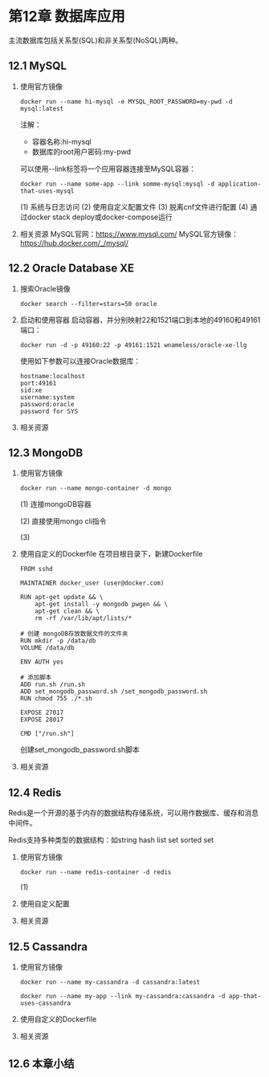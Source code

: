 # 第12章 数据库应用

主流数据库包括关系型(SQL)和非关系型(NoSQL)两种。

## 12.1 MySQL

1. 使用官方镜像
    ```
    docker run --name hi-mysql -e MYSQL_ROOT_PASSWORD=my-pwd -d mysql:latest
    ```
    注解：
    - 容器名称:hi-mysql
    - 数据库的root用户密码:my-pwd
    
    可以使用--link标签将一个应用容器连接至MySQL容器：
    ```
    docker run --name some-app --link somme-mysql:mysql -d application-that-uses-mysql
    ```
    
    (1) 系统与日志访问
    (2) 使用自定义配置文件
    (3) 脱离cnf文件进行配置
    (4) 通过docker stack deploy或docker-compose运行

2. 相关资源
    MySQL官网：https://www.mysql.com/
    MySQL官方镜像：https://hub.docker.com/_/mysql/
    


## 12.2 Oracle Database XE

1. 搜索Oracle镜像
    ```
    docker search --filter=stars=50 oracle
    ```

2. 启动和使用容器
    启动容器，并分别映射22和1521端口到本地的49160和49161端口：
    ```
    docker run -d -p 49160:22 -p 49161:1521 wnameless/oracle-xe-llg
    ```
    使用如下参数可以连接Oracle数据库：
    ```
    hostname:localhost
    port:49161
    sid:xe
    username:system
    password:oracle
    password for SYS
    ```
    
3. 相关资源


## 12.3 MongoDB

1. 使用官方镜像
    ```
    docker run --name mongo-container -d mongo
    ```
    
    (1) 连接mongoDB容器
    
    (2) 直接使用mongo cli指令
    
    (3) 

2. 使用自定义的Dockerfile
    在项目根目录下，新建Dockerfile
    ```
    FROM sshd
    
    MAINTAINER docker_user (user@docker.com)
    
    RUN apt-get update && \
        apt-get install -y mongodb pwgen && \
        apt-get clean && \
        rm -rf /var/lib/apt/lists/*
    
    # 创建 mongoDB存放数据文件的文件夹
    RUN mkdir -p /data/db
    VOLUME /data/db
    
    ENV AUTH yes
    
    # 添加脚本
    ADD run.sh /run.sh
    ADD set_mongodb_password.sh /set_mongodb_password.sh
    RUN chmod 755 ./*.sh
    
    EXPOSE 27017
    EXPOSE 28017
    
    CMD ["/run.sh"]
    ```
    创建set_mongodb_password.sh脚本

3. 相关资源


## 12.4 Redis

Redis是一个开源的基于内存的数据结构存储系统，可以用作数据库、缓存和消息中间件。

Redis支持多种类型的数据结构：如string hash list set sorted set 

1. 使用官方镜像
    ```
    docker run --name redis-container -d redis
    ```
    
    (1)

2. 使用自定义配置


3. 相关资源


## 12.5 Cassandra

1. 使用官方镜像
    ```
    docker run --name my-cassandra -d cassandra:latest
    ```
    
    ```
    docker run --name my-app --link my-cassandra:cassandra -d app-that-uses-cassandra
    ```

2. 使用自定义的Dockerfile


3. 相关资源


## 12.6 本章小结

